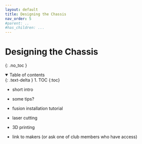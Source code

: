```yaml
---
layout: default
title: Designing the Chassis
nav_order: 5
#parent: ..
#has_children: ...
---
```


# Designing the Chassis
{: .no_toc }

<details open markdown="block">
  <summary>
    Table of contents
  </summary>
  {: .text-delta }
1. TOC
{:toc}
</details>

- short intro
- some tips?
- fusion installation tutorial


- laser cutting 
- 3D printing
- link to makers (or ask one of club members who have access)